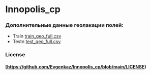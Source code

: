 # Innopolis_cp

  
### Дополнительные данные геолакации полей:

*  Train [train_geo_full.csv](https://github.com/Evgenkaz/Innopolis_cp/blob/main/train_geo_full.csv)
*  Testn [test_geo_full.csv](https://github.com/Evgenkaz/Innopolis_cp/blob/main/test_geo_full.csv)


### License
#### [https://github.com/Evgenkaz/Innopolis_cp/blob/main/LICENSE)

